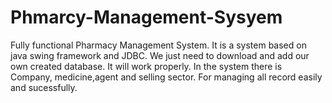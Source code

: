 # Phmarcy-Management-Sysyem
Fully functional Pharmacy Management System.
It is a system based on java swing framework and JDBC.
We just need to download and add our own created database. It will work properly.
In the system there is Company, medicine,agent and selling sector. For managing all record easily and sucessfully.
